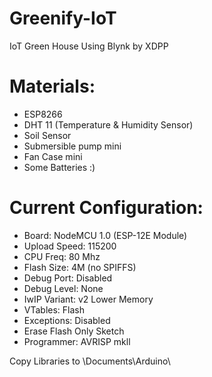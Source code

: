 # Greenify-IoT 
IoT Green House Using Blynk
by XDPP

# Materials:
- ESP8266
- DHT 11 (Temperature & Humidity Sensor)
- Soil Sensor
- Submersible pump mini
- Fan Case mini
- Some Batteries :)

# Current Configuration:
- Board: NodeMCU 1.0 (ESP-12E Module)
- Upload Speed: 115200
- CPU Freq: 80 Mhz
- Flash Size: 4M (no SPIFFS)
- Debug Port: Disabled
- Debug Level: None
- IwIP Variant: v2 Lower Memory
- VTables: Flash
- Exceptions: Disabled
- Erase Flash Only Sketch
- Programmer: AVRISP mkll

Copy Libraries to
\Documents\Arduino\